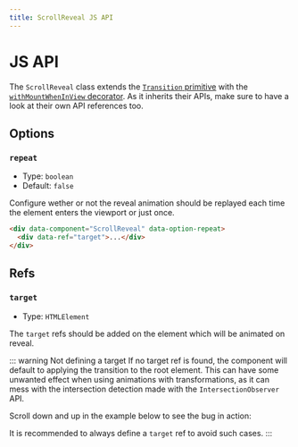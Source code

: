 ```yaml
---
title: ScrollReveal JS API
---
```


# JS API

The `ScrollReveal` class extends the [`Transition` primitive](/components/primitives/Transition/) with the [`withMountWhenInView` decorator](https://js-toolkit.studiometa.dev/api/decorators/withMountWhenInView.html). As it inherits their APIs, make sure to have a look at their own API references too.

## Options

### `repeat`

- Type: `boolean`
- Default: `false`

Configure wether or not the reveal animation should be replayed each time the element enters the viewport or just once.

```html
<div data-component="ScrollReveal" data-option-repeat>
  <div data-ref="target">...</div>
</div>
```

## Refs

### `target`

- Type: `HTMLElement`

The `target` refs should be added on the element which will be animated on reveal.

::: warning Not defining a target
If no target ref is found, the component will default to applying the transition to the root element. This can have some unwanted effect when using animations with transformations, as it can mess with the intersection detection made with the `IntersectionObserver` API.

Scroll down and up in the example below to see the bug in action:

<PreviewIframe src="./stories/no-target-ref/story.html" height="400px" no-controls />

It is recommended to always define a `target` ref to avoid such cases.
:::
